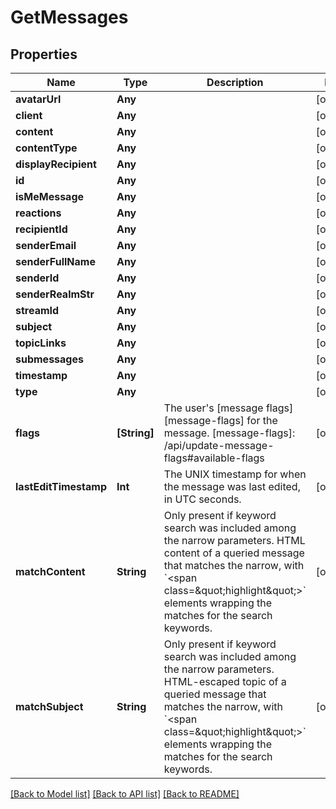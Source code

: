 # GetMessages

## Properties
Name | Type | Description | Notes
------------ | ------------- | ------------- | -------------
**avatarUrl** | **Any** |  | [optional] 
**client** | **Any** |  | [optional] 
**content** | **Any** |  | [optional] 
**contentType** | **Any** |  | [optional] 
**displayRecipient** | **Any** |  | [optional] 
**id** | **Any** |  | [optional] 
**isMeMessage** | **Any** |  | [optional] 
**reactions** | **Any** |  | [optional] 
**recipientId** | **Any** |  | [optional] 
**senderEmail** | **Any** |  | [optional] 
**senderFullName** | **Any** |  | [optional] 
**senderId** | **Any** |  | [optional] 
**senderRealmStr** | **Any** |  | [optional] 
**streamId** | **Any** |  | [optional] 
**subject** | **Any** |  | [optional] 
**topicLinks** | **Any** |  | [optional] 
**submessages** | **Any** |  | [optional] 
**timestamp** | **Any** |  | [optional] 
**type** | **Any** |  | [optional] 
**flags** | **[String]** | The user&#39;s [message flags][message-flags] for the message.  [message-flags]: /api/update-message-flags#available-flags  | [optional] 
**lastEditTimestamp** | **Int** | The UNIX timestamp for when the message was last edited, in UTC seconds.  | [optional] 
**matchContent** | **String** | Only present if keyword search was included among the narrow parameters. HTML content of a queried message that matches the narrow, with &#x60;&lt;span class&#x3D;\&quot;highlight\&quot;&gt;&#x60; elements wrapping the matches for the search keywords.  | [optional] 
**matchSubject** | **String** | Only present if keyword search was included among the narrow parameters. HTML-escaped topic of a queried message that matches the narrow, with &#x60;&lt;span class&#x3D;\&quot;highlight\&quot;&gt;&#x60; elements wrapping the matches for the search keywords.  | [optional] 

[[Back to Model list]](../README.md#documentation-for-models) [[Back to API list]](../README.md#documentation-for-api-endpoints) [[Back to README]](../README.md)


